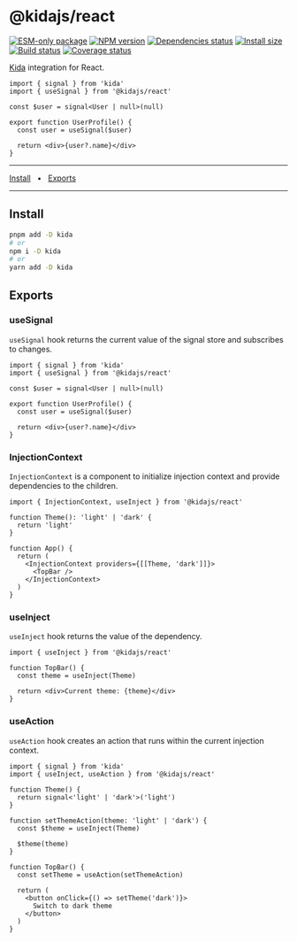 # @kidajs/react

[![ESM-only package][package]][package-url]
[![NPM version][npm]][npm-url]
[![Dependencies status][deps]][deps-url]
[![Install size][size]][size-url]
[![Build status][build]][build-url]
[![Coverage status][coverage]][coverage-url]

[package]: https://img.shields.io/badge/package-ESM--only-ffe536.svg
[package-url]: https://nodejs.org/api/esm.html

[npm]: https://img.shields.io/npm/v/%40kidajs%2Freact.svg
[npm-url]: https://npmjs.com/package/@kidajs/react

[deps]: https://img.shields.io/librariesio/release/npm/%40kidajs%2Freact
[deps-url]: https://libraries.io/npm/%40kidajs%2Freact/tree

[size]: https://deno.bundlejs.com/badge?q=%40kidajs%2Freact
[size-url]: https://bundlejs.com/?q=%40kidajs%2Freact

[build]: https://img.shields.io/github/actions/workflow/status/TrigenSoftware/nanoviews/tests.yml?branch=main
[build-url]: https://github.com/TrigenSoftware/nanoviews/actions

[coverage]: https://img.shields.io/codecov/c/github/TrigenSoftware/nanoviews.svg
[coverage-url]: https://app.codecov.io/gh/TrigenSoftware/nanoviews

[Kida](packages/kida#readme) integration for React.

```tsx
import { signal } from 'kida'
import { useSignal } from '@kidajs/react'

const $user = signal<User | null>(null)

export function UserProfile() {
  const user = useSignal($user)

  return <div>{user?.name}</div>
}
```

<hr />
<a href="#install">Install</a>
<span>&nbsp;&nbsp;•&nbsp;&nbsp;</span>
<a href="#exports">Exports</a>
<br />
<hr />

## Install

```bash
pnpm add -D kida
# or
npm i -D kida
# or
yarn add -D kida
```

## Exports

### useSignal

`useSignal` hook returns the current value of the signal store and subscribes to changes.

```tsx
import { signal } from 'kida'
import { useSignal } from '@kidajs/react'

const $user = signal<User | null>(null)

export function UserProfile() {
  const user = useSignal($user)

  return <div>{user?.name}</div>
}
```

### InjectionContext

`InjectionContext` is a component to initialize injection context and provide dependencies to the children.

```tsx
import { InjectionContext, useInject } from '@kidajs/react'

function Theme(): 'light' | 'dark' {
  return 'light'
}

function App() {
  return (
    <InjectionContext providers={[[Theme, 'dark']]}>
      <TopBar />
    </InjectionContext>
  )
}
```

### useInject

`useInject` hook returns the value of the dependency.

```tsx
import { useInject } from '@kidajs/react'

function TopBar() {
  const theme = useInject(Theme)

  return <div>Current theme: {theme}</div>
}
```

### useAction

`useAction` hook creates an action that runs within the current injection context.

```tsx
import { signal } from 'kida'
import { useInject, useAction } from '@kidajs/react'

function Theme() {
  return signal<'light' | 'dark'>('light')
}

function setThemeAction(theme: 'light' | 'dark') {
  const $theme = useInject(Theme)

  $theme(theme)
}

function TopBar() {
  const setTheme = useAction(setThemeAction)

  return (
    <button onClick={() => setTheme('dark')}>
      Switch to dark theme
    </button>
  )
}
```
